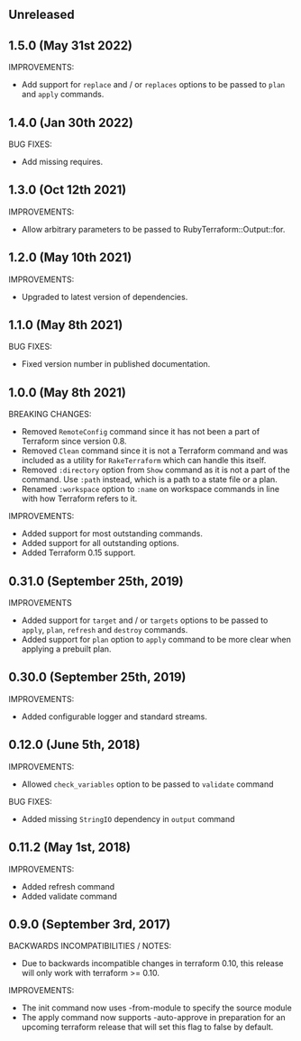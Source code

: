 ## Unreleased

## 1.5.0 (May 31st 2022)

IMPROVEMENTS:

* Add support for `replace` and / or `replaces` options to be passed to `plan`
  and `apply` commands.

## 1.4.0 (Jan 30th 2022)

BUG FIXES:

* Add missing requires.

## 1.3.0 (Oct 12th 2021)

IMPROVEMENTS:

* Allow arbitrary parameters to be passed to RubyTerraform::Output::for.

## 1.2.0 (May 10th 2021)

IMPROVEMENTS:

* Upgraded to latest version of dependencies.

## 1.1.0 (May 8th 2021)

BUG FIXES:

* Fixed version number in published documentation.

## 1.0.0 (May 8th 2021)

BREAKING CHANGES:

* Removed `RemoteConfig` command since it has not been a part of Terraform since
  version 0.8.
* Removed `Clean` command since it is not a Terraform command and was included
  as a utility for `RakeTerraform` which can handle this itself.
* Removed `:directory` option from `Show` command as it is not a part of the
  command. Use `:path` instead, which is a path to a state file or a plan.
* Renamed `:workspace` option to `:name` on workspace commands in line with how
  Terraform refers to it.
  
IMPROVEMENTS:

* Added support for most outstanding commands.
* Added support for all outstanding options.
* Added Terraform 0.15 support.

## 0.31.0 (September 25th, 2019)

IMPROVEMENTS

* Added support for `target` and / or `targets` options to be passed to `apply`,
  `plan`, `refresh` and `destroy` commands.
* Added support for `plan` option to `apply` command to be more clear when 
  applying a prebuilt plan.

## 0.30.0 (September 25th, 2019)

IMPROVEMENTS:

* Added configurable logger and standard streams.

## 0.12.0 (June 5th, 2018)

IMPROVEMENTS:

* Allowed `check_variables` option to be passed to `validate` command

BUG FIXES:

* Added missing `StringIO` dependency in `output` command 

## 0.11.2 (May 1st, 2018)

IMPROVEMENTS:

* Added refresh command
* Added validate command

## 0.9.0 (September 3rd, 2017)

BACKWARDS INCOMPATIBILITIES / NOTES:

* Due to backwards incompatible changes in terraform 0.10, this release will
  only work with terraform >= 0.10.

IMPROVEMENTS:

* The init command now uses -from-module to specify the source module
* The apply command now supports -auto-approve in preparation for an upcoming
  terraform release that will set this flag to false by default.
